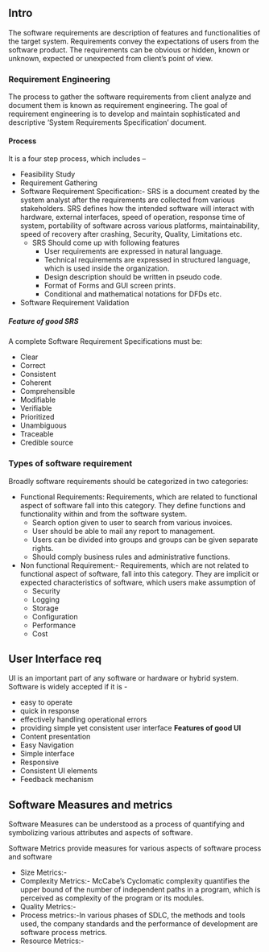 ## Intro
The software requirements are description of features and functionalities of the target system. Requirements convey the expectations of users from the software product. The requirements can be obvious or hidden, known or unknown, expected or unexpected from client’s point of view.
### Requirement Engineering
The process to gather the software requirements from client analyze and document them is known as
requirement engineering.
The goal of requirement engineering is to develop and maintain sophisticated and descriptive ‘System Requirements Specification’ document.

#### Process
It is a four step process, which includes –
- Feasibility Study
- Requirement Gathering
- Software Requirement Specification:- SRS is a document created by the system analyst after the requirements are collected from various stakeholders. SRS defines how the intended software will interact with hardware, external interfaces, speed of operation, response time of system, portability of software across various platforms, maintainability, speed of recovery after crashing, Security, Quality, Limitations etc.
	- SRS Should come up with following features
		- User requirements are expressed in natural language.
		- Technical requirements are expressed in structured language, which is used inside the organization.
		- Design description should be written in pseudo code.
		- Format of Forms and GUI screen prints.
		- Conditional and mathematical notations for DFDs etc.
- Software Requirement Validation
##### Feature of good SRS
A complete Software Requirement Specifications must be:
- Clear
- Correct
- Consistent
- Coherent
- Comprehensible
- Modifiable
- Verifiable
- Prioritized
- Unambiguous
- Traceable
- Credible source

### Types of software requirement
Broadly software requirements should be categorized in two categories:
- Functional Requirements: Requirements, which are related to functional aspect of software fall into this category. They define functions and functionality within and from the software system.
	- Search option given to user to search from various invoices.
	- User should be able to mail any report to management.
	- Users can be divided into groups and groups can be given separate rights.
	- Should comply business rules and administrative functions.
- Non functional Requirement:- Requirements, which are not related to functional aspect of software, fall into this category. They are implicit or expected characteristics of software, which users make assumption of
	- Security
	- Logging
	- Storage
	- Configuration
	- Performance
	- Cost

## User Interface req
UI is an important part of any software or hardware or hybrid system. Software is widely accepted if it
is -
- easy to operate
- quick in response
- effectively handling operational errors
- providing simple yet consistent user interface
**Features of good UI**
- Content presentation
- Easy Navigation
- Simple interface
- Responsive
- Consistent UI elements
- Feedback mechanism

## Software Measures and metrics
Software Measures can be understood as a process of quantifying and symbolizing various attributes
and aspects of software.

Software Metrics provide measures for various aspects of software process and software
- Size Metrics:- 
- Complexity Metrics:- McCabe’s Cyclomatic complexity quantifies the upper bound of the number of independent paths in a program, which is perceived as complexity of the program or its modules.
- Quality Metrics:- 
- Process metrics:-In various phases of SDLC, the methods and tools used, the company standards and the performance of development are software process metrics.
- Resource Metrics:-